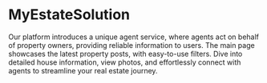 # MyEstateSolution
Our platform introduces a unique agent service, where agents act on behalf of property owners, providing reliable information to users. The main page showcases the latest property posts, with easy-to-use filters. Dive into detailed house information, view photos, and effortlessly connect with agents to streamline your real estate journey. 
